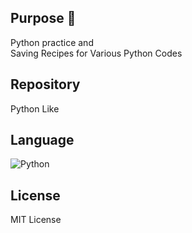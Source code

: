 ## Purpose 🤡

Python practice and  
Saving Recipes for Various Python Codes  

## Repository

Python Like

## Language

![Python](https://img.shields.io/badge/python-3670A0?style=for-the-badge&logo=python&logoColor=ffdd54)

## License

MIT License
